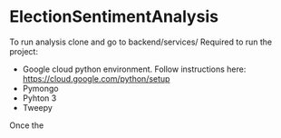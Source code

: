# ElectionSentimentAnalysis
To run analysis clone and go to backend/services/
Required to run the project:

- Google cloud python environment. Follow instructions here: https://cloud.google.com/python/setup
- Pymongo
- Pyhton 3
- Tweepy

Once the
